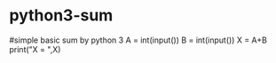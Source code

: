 # python3-sum
#simple basic sum by python 3
A = int(input())
B = int(input())
X = A+B
print("X = ",X)
